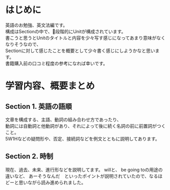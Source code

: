 # はじめに
英語のお勉強、英文法編です。  
構成はSectionの中で、段階的にUnitが構成されています。  
書こうと思うとUnitのタイトルと内容を少々写す感じになってあまり意味がなくなりそうなので、  
Sectionに対して感じたことを概要として少々書く感じにしようかなと思います。  
書籍購入前の口コミ程度の参考になれば幸いです。

# 学習内容、概要まとめ
## Section 1. 英語の語順
文章を構成する、主語、動詞の組み合わせ方であったり、  
動詞には自動詞と他動詞があり、それによって後に続く名詞の前に前置詞がつくこと。  
5W1Hなどの疑問形や、否定、接続詞などを例文とともに説明してあります。

## Section 2. 時制
現在、過去、未来、進行形などを説明してます。
willと、 be going toの用途の違いなど、
あーそうなんだ　といったポイントが説明されていたので、なるほどーと思いながら読み進められました。


